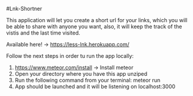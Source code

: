 #Lnk-Shortner

This application will let you create a short url for your links, which you will be able to share with anyone you want, also, it will keep the track of the vistis and the last time visited.

Available here! -> https://less-lnk.herokuapp.com/


Follow the next steps in order tu run the app locally:

1. https://www.meteor.com/install -> Install meteor
2. Open your directory where you have this app unziped
3. Run the following command from your terminal: meteor run
4. App should be launched and it will be listening on localhost:3000
